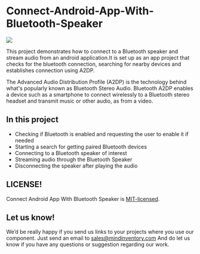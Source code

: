 # Connect-Android-App-With-Bluetooth-Speaker

<div style="align:center"><img src="https://i.postimg.cc/c4vKh1Rn/IMG-20201009-123143.jpg" /></div>

This project demonstrates how to connect to a Bluetooth speaker and stream audio from an android application.It is set up as an app project that checks for the bluetooth connection, searching for nearby devices and establishes connection using A2DP.

The Advanced Audio Distribution Profile (A2DP) is the technology behind what's popularly known as Bluetooth Stereo Audio. Bluetooth A2DP enables a device such as a smartphone to connect wirelessly to a Bluetooth stereo headset and transmit music or other audio, as from a video.

## In this project
* Checking if Bluetooth is enabled and requesting the user to enable it if needed
* Starting a search for getting paired Bluetooth devices
* Connecting to a Bluetooth speaker of interest
* Streaming audio through the Bluetooth Speaker
* Disconnecting the speaker after playing the audio

## LICENSE!
Connect Android App With Bluetooth Speaker is [MIT-licensed](https://github.com/Mindinventory/Connect-Android-App-With-Bluetooth-Speaker/blob/master/LICENSE).

## Let us know!
We’d be really happy if you send us links to your projects where you use our component. Just send an email to <sales@mindinventory.com> And do let us know if you have any questions or suggestion regarding our work.

